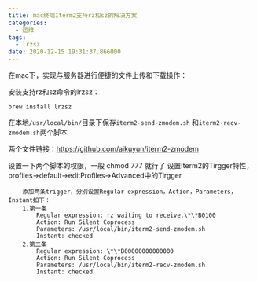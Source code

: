 ```yaml
---
title: mac终端Iterm2支持rz和sz的解决方案
categories:
  - 运维
tags:
  - lrzsz
date: 2020-12-15 19:31:37.866000
---
```

在mac下，实现与服务器进行便捷的文件上传和下载操作：

安装支持rz和sz命令的lrzsz：
```
brew install lrzsz
```
在本地`/usr/local/bin/`目录下保存`iterm2-send-zmodem.sh` 和`iterm2-recv-zmodem.sh`两个脚本

两个文件链接：https://github.com/aikuyun/iterm2-zmodem

设置一下两个脚本的权限，一般 chmod 777 就行了
设置Iterm2的Tirgger特性，profiles->default->editProfiles->Advanced中的Tirgger

```
    添加两条trigger，分别设置Regular expression，Action，Parameters，Instant如下：
    1.第一条
        Regular expression: rz waiting to receive.\*\*B0100
        Action: Run Silent Coprocess
        Parameters: /usr/local/bin/iterm2-send-zmodem.sh
        Instant: checked
    2.第二条
        Regular expression: \*\*B00000000000000
        Action: Run Silent Coprocess
        Parameters: /usr/local/bin/iterm2-recv-zmodem.sh
        Instant: checked
```